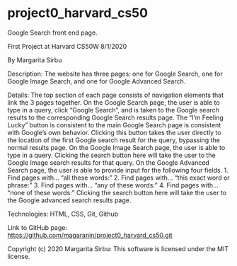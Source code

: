 # project0_harvard_cs50

Google Search front end page.

First Project at Harvard CS50W 8/1/2020

By Margarita Sirbu

Description: 
The website has three pages: one for Google Search, one for Google Image Search, and one for Google Advanced Search. 

Details:
The top section of each page consists of navigation elements that link the 3 pages together.
On the Google Search page, the user is able to type in a query, click “Google Search”, and is taken to the Google search results to the corresponding Google Search results page. 
The “I’m Feeling Lucky” button is consistent to the main Google Search page is consistent with Google’s own behavior. Clicking this button takes the user directly to the location of the first Google search result for the query, bypassing the normal results page.
On the Google Image Search page, the user is able to type in a query. Clicking the search button here will take the user to the Google Image search results for that query.
On the Google Advanced Search page, the user is able to provide input for the following four fields.
    1. Find pages with… “all these words:”
    2. Find pages with… “this exact word or phrase:”
    3. Find pages with… “any of these words:”
    4. Find pages with… “none of these words:”
Clicking the search button here will take the user to the Google advanced search results page.

Technologies: 
HTML, CSS, Git, Github

Link to GitHub page: 
https://github.com/magaranin/project0_harvard_cs50.git

Copyright (c) 2020 Margarita Sirbu: 
This software is licensed under the MIT license.
